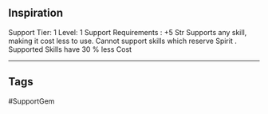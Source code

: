 ## Inspiration
Support
Tier: 1
Level: 1
Support Requirements : +5 Str
Supports any skill, making it cost less to use. Cannot support skills which reserve Spirit .
Supported Skills have 30 % less Cost

---
## Tags
#SupportGem
